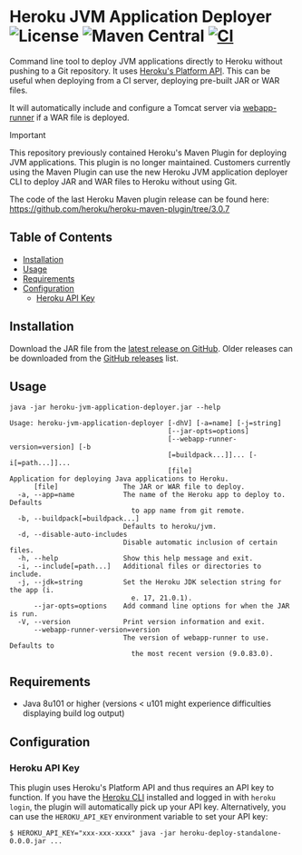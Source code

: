 # Heroku JVM Application Deployer &emsp; ![License](https://img.shields.io/github/license/heroku/heroku-maven-plugin) ![Maven Central](https://img.shields.io/maven-central/v/com.heroku/heroku-jvm-application-deployer) [![CI](https://github.com/heroku/heroku-maven-plugin/actions/workflows/ci.yml/badge.svg)](https://github.com/heroku/heroku-maven-plugin/actions/workflows/ci.yml)

Command line tool to deploy JVM applications directly to Heroku without pushing to a Git repository. It uses 
[Heroku's Platform API](https://devcenter.heroku.com/articles/platform-api-quickstart). This can be useful when deploying from a CI server, deploying pre-built JAR or WAR files.

It will automatically include and configure a Tomcat server via [webapp-runner](https://github.com/heroku/webapp-runner) if a WAR file is deployed.

> [!IMPORTANT]
> This repository previously contained Heroku's Maven Plugin for deploying JVM applications. This plugin is no longer
> maintained. Customers currently using the Maven Plugin can use the new Heroku JVM application deployer CLI to deploy
> JAR and WAR files to Heroku without using Git.
>
> The code of the last Heroku Maven plugin release can be found here:
> https://github.com/heroku/heroku-maven-plugin/tree/3.0.7

## Table of Contents
* [Installation](#installation)
* [Usage](#usage)
* [Requirements](#requirements)
* [Configuration](#configuration)
  + [Heroku API Key](#heroku-api-key)

## Installation

Download the JAR file from the [latest release on GitHub](https://github.com/heroku/heroku-maven-plugin/releases/latest). Older releases can be downloaded from the [GitHub releases](https://github.com/heroku/heroku-maven-plugin/releases) list.

## Usage

```shell
java -jar heroku-jvm-application-deployer.jar --help
```

```
Usage: heroku-jvm-application-deployer [-dhV] [-a=name] [-j=string]
                                       [--jar-opts=options]
                                       [--webapp-runner-version=version] [-b
                                       [=buildpack...]]... [-i[=path...]]...
                                       [file]
Application for deploying Java applications to Heroku.
      [file]                The JAR or WAR file to deploy.
  -a, --app=name            The name of the Heroku app to deploy to. Defaults
                              to app name from git remote.
  -b, --buildpack[=buildpack...]
                            Defaults to heroku/jvm.
  -d, --disable-auto-includes
                            Disable automatic inclusion of certain files.
  -h, --help                Show this help message and exit.
  -i, --include[=path...]   Additional files or directories to include.
  -j, --jdk=string          Set the Heroku JDK selection string for the app (i.
                              e. 17, 21.0.1).
      --jar-opts=options    Add command line options for when the JAR is run.
  -V, --version             Print version information and exit.
      --webapp-runner-version=version
                            The version of webapp-runner to use. Defaults to
                              the most recent version (9.0.83.0).
```

## Requirements

- Java 8u101 or higher (versions < u101 might experience difficulties displaying build log output)

## Configuration

### Heroku API Key
This plugin uses Heroku's Platform API and thus requires an API key to function. If you have the
[Heroku CLI](https://devcenter.heroku.com/articles/heroku-cli) installed and logged in with `heroku login`, the plugin will automatically
pick up your API key. Alternatively, you can use the `HEROKU_API_KEY` environment variable to set your API key:

```shell
$ HEROKU_API_KEY="xxx-xxx-xxxx" java -jar heroku-deploy-standalone-0.0.0.jar ...
```
